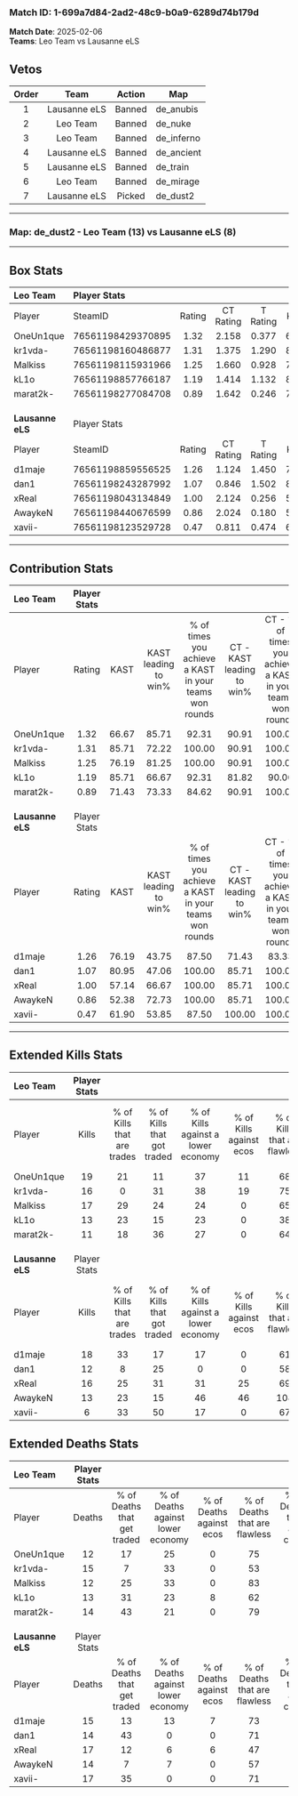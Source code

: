 ### Match ID: 1-699a7d84-2ad2-48c9-b0a9-6289d74b179d  
**Match Date**: 2025-02-06  
**Teams**: Leo Team vs Lausanne eLS  

## Vetos  

| Order | Team | Action | Map |
| :---: | :--: | :----: | --- |
| 1 | Lausanne eLS | Banned | de_anubis |
| 2 | Leo Team | Banned | de_nuke |
| 3 | Leo Team | Banned | de_inferno |
| 4 | Lausanne eLS | Banned | de_ancient |
| 5 | Lausanne eLS | Banned | de_train |
| 6 | Leo Team | Banned | de_mirage |
| 7 | Lausanne eLS | Picked | de_dust2 |

---  

### **Map**: de_dust2 - Leo Team (13) vs Lausanne eLS (8)  
---  

## Box Stats  

| **Leo Team**     | Player Stats      |        |           |          |       |      |       |         |        |      |     |
| :- | :- | :-: | :-: | :-: | :-: | :-: | :-: | :-: | :-: | :-: | :-: |
| Player           | SteamID           | Rating | CT Rating | T Rating | KAST  | ADR  | Kills | Assists | Deaths | K/D  | HS% |
| OneUn1que        | 76561198429370895 |  1.32  |   2.158   |  0.377   | 66.67 | 86.4 |  19   |    4    |   12   | 1.58 | 52  |
| kr1vda-          | 76561198160486877 |  1.31  |   1.375   |  1.290   | 85.71 | 95.2 |  16   |    9    |   15   | 1.07 | 62  |
| Malkiss          | 76561198115931966 |  1.25  |   1.660   |  0.928   | 76.19 | 72.1 |  17   |    2    |   12   | 1.42 | 29  |
| kL1o             | 76561198857766187 |  1.19  |   1.414   |  1.132   | 85.71 | 78.8 |  13   |   10    |   13   | 1.00 | 69  |
| marat2k-         | 76561198277084708 |  0.89  |   1.642   |  0.246   | 71.43 | 58.5 |  11   |    5    |   14   | 0.79 | 72  |
|                  |                   |        |           |          |       |      |       |         |        |      |     |
|                  |                   |        |           |          |       |      |       |         |        |      |     |
|                  |                   |        |           |          |       |      |       |         |        |      |     |
| **Lausanne eLS** | Player Stats      |        |           |          |       |      |       |         |        |      |     |
| Player           | SteamID           | Rating | CT Rating | T Rating | KAST  | ADR  | Kills | Assists | Deaths | K/D  | HS% |
| d1maje           | 76561198859556525 |  1.26  |   1.124   |  1.450   | 76.19 | 83.5 |  18   |    3    |   15   | 1.20 | 66  |
| dan1             | 76561198243287992 |  1.07  |   0.846   |  1.502   | 80.95 | 75.6 |  12   |    7    |   14   | 0.86 | 83  |
| xReal            | 76561198043134849 |  1.00  |   2.124   |  0.256   | 57.14 | 82.9 |  16   |    7    |   17   | 0.94 | 56  |
| AwaykeN          | 76561198440676599 |  0.86  |   2.024   |  0.180   | 52.38 | 67.2 |  13   |    4    |   14   | 0.93 | 38  |
| xavii-           | 76561198123529728 |  0.47  |   0.811   |  0.474   | 61.90 | 38.5 |   6   |    3    |   17   | 0.35 | 50  |
---  

## Contribution Stats  

| **Leo Team**     | Player Stats |       |                      |                                                        |                           |                                                             |                          |                                                            |
| :- | :-: | :-: | :-: | :-: | :-: | :-: | :-: | :-: |
| Player           |    Rating    | KAST  | KAST leading to win% | % of times you achieve a KAST in your teams won rounds | CT - KAST leading to win% | CT - % of times you achieve a KAST in your teams won rounds | T - KAST leading to win% | T - % of times you achieve a KAST in your teams won rounds |
| OneUn1que        |     1.32     | 66.67 |        85.71         |                         92.31                          |           90.91           |                           100.00                            |          66.67           |                           66.67                            |
| kr1vda-          |     1.31     | 85.71 |        72.22         |                         100.00                         |           90.91           |                           100.00                            |          42.86           |                           100.00                           |
| Malkiss          |     1.25     | 76.19 |        81.25         |                         100.00                         |           90.91           |                           100.00                            |          60.00           |                           100.00                           |
| kL1o             |     1.19     | 85.71 |        66.67         |                         92.31                          |           81.82           |                            90.00                            |          42.86           |                           100.00                           |
| marat2k-         |     0.89     | 71.43 |        73.33         |                         84.62                          |           90.91           |                           100.00                            |          25.00           |                           33.33                            |
|                  |              |       |                      |                                                        |                           |                                                             |                          |                                                            |
|                  |              |       |                      |                                                        |                           |                                                             |                          |                                                            |
|                  |              |       |                      |                                                        |                           |                                                             |                          |                                                            |
| **Lausanne eLS** | Player Stats |       |                      |                                                        |                           |                                                             |                          |                                                            |
| Player           |    Rating    | KAST  | KAST leading to win% | % of times you achieve a KAST in your teams won rounds | CT - KAST leading to win% | CT - % of times you achieve a KAST in your teams won rounds | T - KAST leading to win% | T - % of times you achieve a KAST in your teams won rounds |
| d1maje           |     1.26     | 76.19 |        43.75         |                         87.50                          |           71.43           |                            83.33                            |          22.22           |                           100.00                           |
| dan1             |     1.07     | 80.95 |        47.06         |                         100.00                         |           85.71           |                           100.00                            |          20.00           |                           100.00                           |
| xReal            |     1.00     | 57.14 |        66.67         |                         100.00                         |           85.71           |                           100.00                            |          40.00           |                           100.00                           |
| AwaykeN          |     0.86     | 52.38 |        72.73         |                         100.00                         |           85.71           |                           100.00                            |          50.00           |                           100.00                           |
| xavii-           |     0.47     | 61.90 |        53.85         |                         87.50                          |          100.00           |                           100.00                            |          14.29           |                           50.00                            |
---  

## Extended Kills Stats  

| **Leo Team**     | Player Stats |                            |                            |                                    |                         |                              |                                 |                                       |                    |           |
| :- | :-: | :-: | :-: | :-: | :-: | :-: | :-: | :-: | :-: | :-: |
| Player           |    Kills     | % of Kills that are trades | % of Kills that got traded | % of Kills against a lower economy | % of Kills against ecos | % of Kills that are flawless | % of Kills that are close duels | % of Kills that are assisted by flash | Pistol Round Kills | AWP Kills |
| OneUn1que        |      19      |             21             |             11             |                 37                 |           11            |              68              |                5                |                   0                   |         1          |     0     |
| kr1vda-          |      16      |             0              |             31             |                 38                 |           19            |              75              |                0                |                   0                   |         1          |     0     |
| Malkiss          |      17      |             29             |             24             |                 24                 |            0            |              65              |                0                |                  18                   |         3          |     8     |
| kL1o             |      13      |             23             |             15             |                 23                 |            0            |              38              |                8                |                   0                   |         1          |     0     |
| marat2k-         |      11      |             18             |             36             |                 27                 |            0            |              64              |                0                |                   0                   |         1          |     0     |
|                  |              |                            |                            |                                    |                         |                              |                                 |                                       |                    |           |
|                  |              |                            |                            |                                    |                         |                              |                                 |                                       |                    |           |
|                  |              |                            |                            |                                    |                         |                              |                                 |                                       |                    |           |
| **Lausanne eLS** | Player Stats |                            |                            |                                    |                         |                              |                                 |                                       |                    |           |
| Player           |    Kills     | % of Kills that are trades | % of Kills that got traded | % of Kills against a lower economy | % of Kills against ecos | % of Kills that are flawless | % of Kills that are close duels | % of Kills that are assisted by flash | Pistol Round Kills | AWP Kills |
| d1maje           |      18      |             33             |             17             |                 17                 |            0            |              61              |                6                |                  11                   |         1          |     1     |
| dan1             |      12      |             8              |             25             |                 0                  |            0            |              58              |               17                |                   8                   |         2          |     0     |
| xReal            |      16      |             25             |             31             |                 31                 |           25            |              69              |               19                |                   6                   |         2          |     0     |
| AwaykeN          |      13      |             23             |             15             |                 46                 |           46            |             108              |                0                |                   0                   |         1          |     3     |
| xavii-           |      6       |             33             |             50             |                 17                 |            0            |              67              |                0                |                   0                   |         2          |     0     |
## Extended Deaths Stats  

| **Leo Team**     | Player Stats |                             |                                   |                          |                               |                            |                           |               |
| :- | :-: | :-: | :-: | :-: | :-: | :-: | :-: | :-: |
| Player           |    Deaths    | % of Deaths that get traded | % of Deaths against lower economy | % of Deaths against ecos | % of Deaths that are flawless | % of Deaths that are close | % of Deaths while blinded | Deaths to AWP |
| OneUn1que        |      12      |             17              |                25                 |            0             |              75               |             8              |             8             |       0       |
| kr1vda-          |      15      |              7              |                33                 |            0             |              53               |             13             |             7             |       0       |
| Malkiss          |      12      |             25              |                33                 |            0             |              83               |             0              |             0             |       2       |
| kL1o             |      13      |             31              |                23                 |            8             |              62               |             23             |             8             |       1       |
| marat2k-         |      14      |             43              |                21                 |            0             |              79               |             0              |             7             |       1       |
|                  |              |                             |                                   |                          |                               |                            |                           |               |
|                  |              |                             |                                   |                          |                               |                            |                           |               |
|                  |              |                             |                                   |                          |                               |                            |                           |               |
| **Lausanne eLS** | Player Stats |                             |                                   |                          |                               |                            |                           |               |
| Player           |    Deaths    | % of Deaths that get traded | % of Deaths against lower economy | % of Deaths against ecos | % of Deaths that are flawless | % of Deaths that are close | % of Deaths while blinded | Deaths to AWP |
| d1maje           |      15      |             13              |                13                 |            7             |              73               |             0              |             7             |       1       |
| dan1             |      14      |             43              |                 0                 |            0             |              71               |             0              |             0             |       1       |
| xReal            |      17      |             12              |                 6                 |            6             |              47               |             6              |             0             |       2       |
| AwaykeN          |      14      |              7              |                 7                 |            0             |              57               |             7              |             7             |       3       |
| xavii-           |      17      |             35              |                 0                 |            0             |              71               |             0              |             6             |       1       |

